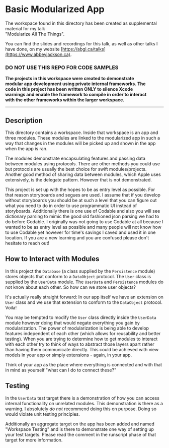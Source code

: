 # Basic Modularized App

The workspace found in this directory has been created as supplemental material for my talk  
"Modularize All The Things".
  
You can find the slides and recordings for this talk, as well as other talks I have done, on my website   [https://abgl.ca/talks](https://www.abbeyjackson.ca).
  
### **DO NOT USE THIS REPO FOR CODE SAMPLES**  
  
**The projects in this workspace were created to demonstrate  
modular app development using private internal frameworks. The  
code in this project has been written ONLY to silence Xcode  
warnings and enable the framework to compile in order to interact  
with the other frameworks within the larger workspace.**  
  
***  

## Description
  
This directory contains a workspace. Inside that workspace is an app and three modules. These modules are linked to the modularized app in such a way that changes in the modules will be picked up and shown in the app when the app is ran.

The modules demonstrate encapsulating features and passing data between modules using protocols. There are other methods you could use but protocols are usually the best choice for swift modules/projects. Another good method of sharing data between modules, which Apple uses extensively, is the delegate pattern. However that is not demonstrated.

This project is set up with the hopes to be as entry level as possible. For that reason storyboards and segues are used. I assume that if you develop without storyboards you should be at such a level that you can figure out what you need to do in order to use programmatic UI instead of storyboards. Additionally there is one use of Codable and also you will see dictionary parsing to mimic the good old fashioned json parsing we had to do before Codable. I originally was not going to use Codable at all because I wanted to be as entry level as possible and many people will not know how to use Codable yet however for time's savings I caved and used it in one location. If you are a new learning and you are confused please don't hesitate to reach out!

## How to Interact with Modules

In this project the `Database` (a class supplied by the `Persistence` module) stores objects that conform to a `DataObject` protocol. The `User` class is supplied by the `UserData` module. The `UserData` and `Persistence` modules do not know about each other. So how can we store user objects?

It's actually really straight forward: In our app itself we have an extension on `User` class and we use that extension to conform to the `DataObject` protocol. Voila!

You may be tempted to modify the `User` class directly inside the `UserData` module however doing that would negate everything you gain by modularization. The power of modularization is being able to develop features independent of each other (which allows for reusability and better testing). When you are trying to determine how to get modules to interact with each other try to think of ways to abstract those layers apart rather than having them communicate directly. This could be achieved with view models in your app or simply extensions - again, in your app. 

Think of your app as the place where everything is connected and with that in mind as yourself "what can I do to connect these?"

## Testing

In the  `UserData` test target there is a demonstration of how you can access internal functionality on unrelated modules. This demonstration is there as a warning. I absolutely _do not_ recommend doing this on purpose. Doing so would violate unit testing principles.

Additionally an aggregate target on the app has been added and named "Workspace Testing" and is there to demonstrate one way of setting up your test targets. Please read the comment in the runscript phase of that target for more information.
